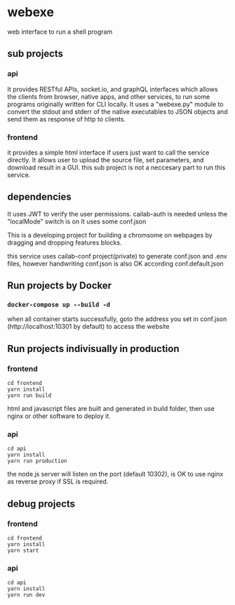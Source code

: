 # webexe
web interface to run a shell program

## sub projects

### api
It provides RESTful APIs, socket.io, and graphQL interfaces which allows the clients from browser, native apps, and other services, to run some programs originally written for CLI locally.
It uses a "webexe.py" module to convert the stdout and stderr of the native executables to JSON objects and send them as response of http to clients.

### frontend
it provides a simple html interface if users just want to call the service directly. It allows user to upload the source file, set parameters, and download result in a GUI. this sub project is not a neccesary part to run this service.

## dependencies
It uses JWT to verify the user permissions. cailab-auth is needed unless the "localMode" switch is on
It uses some conf.json

This is a developing project for building a chromsome on webpages by dragging and dropping features blocks.

this service uses cailab-conf project(private) to generate conf.json and .env files, however handwriting conf.json is also OK according conf.default.json

## Run projects by Docker

### `docker-compose up --build -d`

when all container starts successfully, goto the address you set in conf.json (http://localhost:10301 by default) to access the website

## Run projects indivisually in production

### frontend
```
cd frontend
yarn install
yarn run build
```
html and javascript files are built and generated in build folder, then use nginx or other software to deploy it.

### api
```
cd api
yarn install
yarn run production
```

the node.js server will listen on the port (default 10302), is OK to use nginx as reverse proxy if SSL is required.

## debug projects

### frontend
```
cd frontend
yarn install
yarn start
```

### api
```
cd api
yarn install
yarn run dev
```
